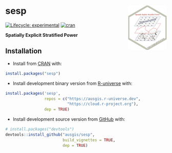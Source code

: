 
<!-- README.md is generated from README.Rmd. Please edit that file -->

# sesp <a href="https://ausgis.github.io/sesp/"><img src="man/figures/logo.png" align="right" height="139" alt="sesp website" /></a>

<!-- badges: start -->

[![Lifecycle:
experimental](https://img.shields.io/badge/lifecycle-experimental-cyan.svg)](https://lifecycle.r-lib.org/articles/stages.html#experimental)
[![cran](https://www.r-pkg.org/badges/version/sesp)](https://CRAN.R-project.org/package=sesp)
<!-- badges: end -->

**Spatially Explicit Stratified Power**

## Installation

- Install from [CRAN](https://CRAN.R-project.org/package=sesp) with:

``` r
install.packages("sesp")
```

- Install development binary version from
  [R-universe](https://ausgis.r-universe.dev/sesp) with:

``` r
install.packages('sesp',
                 repos = c("https://ausgis.r-universe.dev",
                           "https://cloud.r-project.org"),
                 dep = TRUE)
```

- Install development source version from
  [GitHub](https://github.com/ausgis/sesp) with:

``` r
# install.packages("devtools")
devtools::install_github("ausgis/sesp",
                         build_vignettes = TRUE,
                         dep = TRUE)
```
